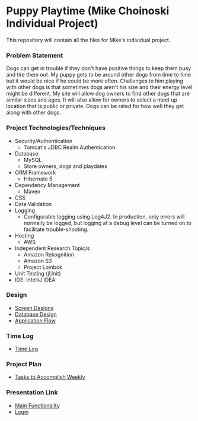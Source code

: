 # Puppy Playtime (Mike Choinoski Individual Project)

This repository will contain all the files for Mike's individual project.

### Problem Statement

Dogs can get in trouble if they don't have positive things to keep them busy and tire them out. My puppy gets to be around other dogs from time to time but it would be nice if he could be more often. Challenges to him playing with other dogs is that sometimes dogs aren't his size and their energy level might be different. My site will allow dog owners to find other dogs that are similar sizes and ages. It will also allow for owners to select a meet up location that is public or private. Dogs can be rated for how well they get along with other dogs. 

### Project Technologies/Techniques 

* Security/Authentication
  * Tomcat's JDBC Realm Authentication
* Database
  * MySQL
  * Store owners, dogs and playdates
* ORM Framework
  * Hibernate 5
* Dependency Management
  * Maven
* CSS 
* Data Validation
* Logging
  * Configurable logging using Log4J2. In production, only errors will normally be logged, but logging at a debug level can be turned on to facilitate trouble-shooting. 
* Hosting
  * AWS
* Independent Research Topic/s
  * Amazon Rekognition
  * Amazon S3
  * Project Lombok
* Unit Testing (jUnit)
* IDE: IntelliJ IDEA


### Design

* [Screen Designs](ScreenDesigns.md)
* [Database Design](DatabaseDesign.md)
* [Application Flow](ApplicationFlow.md)

### Time Log

* [Time Log](TimeLog.md)

### Project Plan
* [Tasks to Accomplish Weekly](ProjectPlan.md)

### Presentation Link
* [Main Functionality](https://youtu.be/wOW_oLgh3ZU)
* [Login](https://youtu.be/Yfj9Nq-dhhM)
